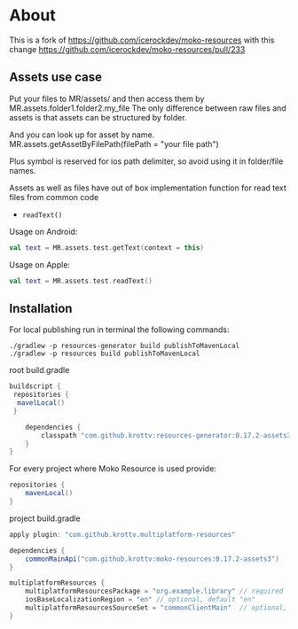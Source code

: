 # About

This is a fork of https://github.com/icerockdev/moko-resources
with this change https://github.com/icerockdev/moko-resources/pull/233

## Assets use case

Put your files to MR/assets/ and then access them by MR.assets.folder1.folder2.my_file The only
difference between raw files and assets is that assets can be structured by folder.

And you can look up for asset by name. MR.assets.getAssetByFilePath(filePath = "your file path")

Plus symbol is reserved for ios path delimiter, so avoid using it in folder/file names.

Assets as well as files have out of box implementation function for read text files from common code

- `readText()`

Usage on Android:

```kotlin
val text = MR.assets.test.getText(context = this)
```

Usage on Apple:

```kotlin
val text = MR.assets.test.readText()
```

## Installation

For local publishing run in terminal the following commands:

```text
./gradlew -p resources-generator build publishToMavenLocal
./gradlew -p resources build publishToMavenLocal
```

root build.gradle

```groovy
buildscript {
 repositories {
  mavelLocal()
 }

    dependencies {
        classpath "com.github.krottv:resources-generator:0.17.2-assets3"
    }
}

```

For every project where Moko Resource is used provide:

```groovy
repositories {
    mavenLocal()
}
```

project build.gradle

```groovy
apply plugin: "com.github.krottv.multiplatform-resources"

dependencies {
    commonMainApi("com.github.krottv:moko-resources:0.17.2-assets3")
}

multiplatformResources {
    multiplatformResourcesPackage = "org.example.library" // required
    iosBaseLocalizationRegion = "en" // optional, default "en"
    multiplatformResourcesSourceSet = "commonClientMain"  // optional, default "commonMain"
}
```